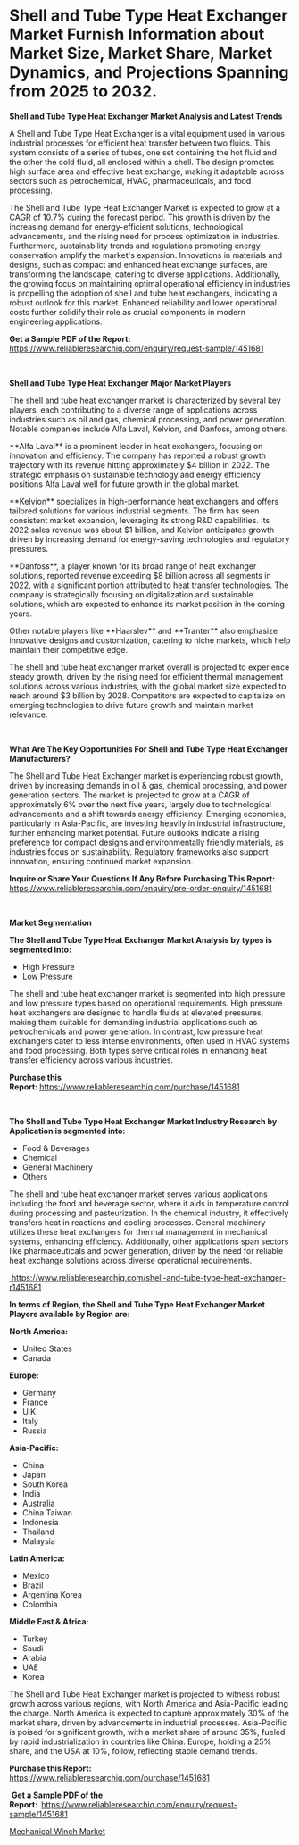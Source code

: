 <p><h1>Shell and Tube Type Heat Exchanger Market Furnish Information about Market Size, Market Share, Market Dynamics, and Projections Spanning from 2025 to 2032.</h1></p><p><strong>Shell and Tube Type Heat Exchanger Market Analysis and Latest Trends</strong></p>
<p><p>A Shell and Tube Type Heat Exchanger is a vital equipment used in various industrial processes for efficient heat transfer between two fluids. This system consists of a series of tubes, one set containing the hot fluid and the other the cold fluid, all enclosed within a shell. The design promotes high surface area and effective heat exchange, making it adaptable across sectors such as petrochemical, HVAC, pharmaceuticals, and food processing.</p><p>The Shell and Tube Type Heat Exchanger Market is expected to grow at a CAGR of 10.7% during the forecast period. This growth is driven by the increasing demand for energy-efficient solutions, technological advancements, and the rising need for process optimization in industries. Furthermore, sustainability trends and regulations promoting energy conservation amplify the market's expansion. Innovations in materials and designs, such as compact and enhanced heat exchange surfaces, are transforming the landscape, catering to diverse applications. Additionally, the growing focus on maintaining optimal operational efficiency in industries is propelling the adoption of shell and tube heat exchangers, indicating a robust outlook for this market. Enhanced reliability and lower operational costs further solidify their role as crucial components in modern engineering applications.</p></p>
<p><strong>Get a Sample PDF of the Report:&nbsp;</strong> <a href="https://www.reliableresearchiq.com/enquiry/request-sample/1451681?utm_campaign=3123&utm_medium=2&utm_source=Github&utm_content=ia&utm_term=08042025&utm_id=shell-and-tube-type-heat-exchanger">https://www.reliableresearchiq.com/enquiry/request-sample/1451681</a></p>
<p>&nbsp;</p>
<p><strong>Shell and Tube Type Heat Exchanger Major Market Players</strong></p>
<p><p>The shell and tube heat exchanger market is characterized by several key players, each contributing to a diverse range of applications across industries such as oil and gas, chemical processing, and power generation. Notable companies include Alfa Laval, Kelvion, and Danfoss, among others.</p><p>**Alfa Laval** is a prominent leader in heat exchangers, focusing on innovation and efficiency. The company has reported a robust growth trajectory with its revenue hitting approximately $4 billion in 2022. The strategic emphasis on sustainable technology and energy efficiency positions Alfa Laval well for future growth in the global market.</p><p>**Kelvion** specializes in high-performance heat exchangers and offers tailored solutions for various industrial segments. The firm has seen consistent market expansion, leveraging its strong R&D capabilities. Its 2022 sales revenue was about $1 billion, and Kelvion anticipates growth driven by increasing demand for energy-saving technologies and regulatory pressures.</p><p>**Danfoss**, a player known for its broad range of heat exchanger solutions, reported revenue exceeding $8 billion across all segments in 2022, with a significant portion attributed to heat transfer technologies. The company is strategically focusing on digitalization and sustainable solutions, which are expected to enhance its market position in the coming years.</p><p>Other notable players like **Haarslev** and **Tranter** also emphasize innovative designs and customization, catering to niche markets, which help maintain their competitive edge.</p><p>The shell and tube heat exchanger market overall is projected to experience steady growth, driven by the rising need for efficient thermal management solutions across various industries, with the global market size expected to reach around $3 billion by 2028. Competitors are expected to capitalize on emerging technologies to drive future growth and maintain market relevance.</p></p>
<p>&nbsp;</p>
<p><strong>What Are The Key Opportunities For Shell and Tube Type Heat Exchanger Manufacturers?</strong></p>
<p><p>The Shell and Tube Heat Exchanger market is experiencing robust growth, driven by increasing demands in oil & gas, chemical processing, and power generation sectors. The market is projected to grow at a CAGR of approximately 6% over the next five years, largely due to technological advancements and a shift towards energy efficiency. Emerging economies, particularly in Asia-Pacific, are investing heavily in industrial infrastructure, further enhancing market potential. Future outlooks indicate a rising preference for compact designs and environmentally friendly materials, as industries focus on sustainability. Regulatory frameworks also support innovation, ensuring continued market expansion.</p></p>
<p><strong>Inquire or Share Your Questions If Any Before Purchasing This Report:</strong> <a href="https://www.reliableresearchiq.com/enquiry/pre-order-enquiry/1451681?utm_campaign=3123&utm_medium=2&utm_source=Github&utm_content=ia&utm_term=08042025&utm_id=shell-and-tube-type-heat-exchanger">https://www.reliableresearchiq.com/enquiry/pre-order-enquiry/1451681</a></p>
<p>&nbsp;</p>
<p><strong>Market Segmentation</strong></p>
<p><strong>The Shell and Tube Type Heat Exchanger Market Analysis by types is segmented into:</strong></p>
<p><ul><li>High Pressure</li><li>Low Pressure</li></ul></p>
<p><p>The shell and tube heat exchanger market is segmented into high pressure and low pressure types based on operational requirements. High pressure heat exchangers are designed to handle fluids at elevated pressures, making them suitable for demanding industrial applications such as petrochemicals and power generation. In contrast, low pressure heat exchangers cater to less intense environments, often used in HVAC systems and food processing. Both types serve critical roles in enhancing heat transfer efficiency across various industries.</p></p>
<p><strong>Purchase this Report:&nbsp;</strong><a href="https://www.reliableresearchiq.com/purchase/1451681?utm_campaign=3123&utm_medium=2&utm_source=Github&utm_content=ia&utm_term=08042025&utm_id=shell-and-tube-type-heat-exchanger">https://www.reliableresearchiq.com/purchase/1451681</a></p>
<p>&nbsp;</p>
<p><strong>The Shell and Tube Type Heat Exchanger Market Industry Research by Application is segmented into:</strong></p>
<p><ul><li>Food & Beverages</li><li>Chemical</li><li>General Machinery</li><li>Others</li></ul></p>
<p><p>The shell and tube heat exchanger market serves various applications including the food and beverage sector, where it aids in temperature control during processing and pasteurization. In the chemical industry, it effectively transfers heat in reactions and cooling processes. General machinery utilizes these heat exchangers for thermal management in mechanical systems, enhancing efficiency. Additionally, other applications span sectors like pharmaceuticals and power generation, driven by the need for reliable heat exchange solutions across diverse operational requirements.</p></p>
<p><a href="https://www.reliableresearchiq.com/shell-and-tube-type-heat-exchanger-r1451681?utm_campaign=3123&utm_medium=2&utm_source=Github&utm_content=ia&utm_term=08042025&utm_id=shell-and-tube-type-heat-exchanger">&nbsp;https://www.reliableresearchiq.com/shell-and-tube-type-heat-exchanger-r1451681</a></p>
<p><strong>In terms of Region, the Shell and Tube Type Heat Exchanger Market Players available by Region are:</strong></p>
<p>
    <p> <strong> North America: </strong>
        <ul>
            <li>United States</li>
            <li>Canada</li>
        </ul>
        </p> 
    <p> <strong> Europe: </strong>
        <ul>
            <li>Germany</li>
            <li>France</li>
            <li>U.K.</li>
            <li>Italy</li>
            <li>Russia</li>
        </ul>
        </p> 
    <p> <strong> Asia-Pacific: </strong>
        <ul>
            <li>China</li>
            <li>Japan</li>
            <li>South Korea</li>
            <li>India</li>
            <li>Australia</li>
            <li>China Taiwan</li>
            <li>Indonesia</li>
            <li>Thailand</li>
            <li>Malaysia</li>
        </ul>
        </p> 
    <p> <strong> Latin America: </strong>
        <ul>
            <li>Mexico</li>
            <li>Brazil</li>
            <li>Argentina Korea</li>
            <li>Colombia</li>
        </ul>
        </p> 
    <p> <strong> Middle East & Africa: </strong>
        <ul>
            <li>Turkey</li>
            <li>Saudi</li>
            <li>Arabia</li>
            <li>UAE</li>
            <li>Korea</li>
        </ul>
    </p>
    </p>
<p><p>The Shell and Tube Heat Exchanger market is projected to witness robust growth across various regions, with North America and Asia-Pacific leading the charge. North America is expected to capture approximately 30% of the market share, driven by advancements in industrial processes. Asia-Pacific is poised for significant growth, with a market share of around 35%, fueled by rapid industrialization in countries like China. Europe, holding a 25% share, and the USA at 10%, follow, reflecting stable demand trends.</p></p>
<p><strong>Purchase this Report: </strong><a href="https://www.reliableresearchiq.com/purchase/1451681?utm_campaign=3123&utm_medium=2&utm_source=Github&utm_content=ia&utm_term=08042025&utm_id=shell-and-tube-type-heat-exchanger">https://www.reliableresearchiq.com/purchase/1451681</a></p>
<p>&nbsp;<strong>Get a Sample PDF of the Report:&nbsp;&nbsp;</strong><a href="https://www.reliableresearchiq.com/enquiry/request-sample/1451681?utm_campaign=3123&utm_medium=2&utm_source=Github&utm_content=ia&utm_term=08042025&utm_id=shell-and-tube-type-heat-exchanger">https://www.reliableresearchiq.com/enquiry/request-sample/1451681</a></p>
<p><strong></strong></p>
<p><p><a href="https://github.com/balapopepi/Market-Research-Report-List-1/blob/main/mechanical-winch-market.md?utm_campaign=3123&utm_medium=2&utm_source=Github&utm_content=ia&utm_term=08042025&utm_id=shell-and-tube-type-heat-exchanger">Mechanical Winch Market</a></p></p>